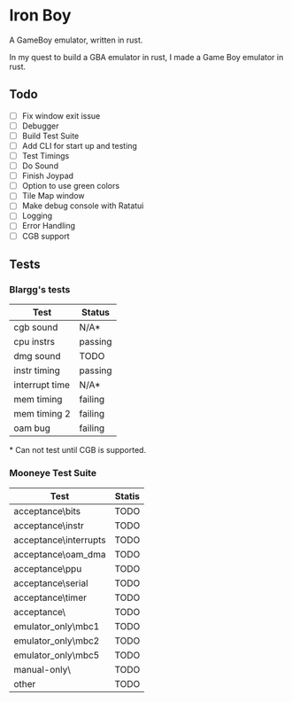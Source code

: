 # Iron Boy

A GameBoy emulator, written in rust.

In my quest to build a GBA emulator in rust, I made a Game Boy emulator in rust.

## Todo

- [ ] Fix window exit issue
- [ ] Debugger
- [ ] Build Test Suite
- [ ] Add CLI for start up and testing
- [ ] Test Timings
- [ ] Do Sound
- [ ] Finish Joypad
- [ ] Option to use green colors
- [ ] Tile Map window
- [ ] Make debug console with Ratatui
- [ ] Logging
- [ ] Error Handling
- [ ] CGB support

## Tests

### Blargg's tests

| Test           | Status  |
| -------------- | ------- |
| cgb sound      | N/A\*   |
| cpu instrs     | passing |
| dmg sound      | TODO    |
| instr timing   | passing |
| interrupt time | N/A\*   |
| mem timing     | failing |
| mem timing 2   | failing |
| oam bug        | failing |

\* Can not test until CGB is supported.

### Mooneye Test Suite

| Test                  | Statis |
| --------------------- | ------ |
| acceptance\bits       | TODO   |
| acceptance\instr      | TODO   |
| acceptance\interrupts | TODO   |
| acceptance\oam_dma    | TODO   |
| acceptance\ppu        | TODO   |
| acceptance\serial     | TODO   |
| acceptance\timer      | TODO   |
| acceptance\           | TODO   |
| emulator_only\mbc1    | TODO   |
| emulator_only\mbc2    | TODO   |
| emulator_only\mbc5    | TODO   |
| manual-only\          | TODO   |
| other                 | TODO   |
